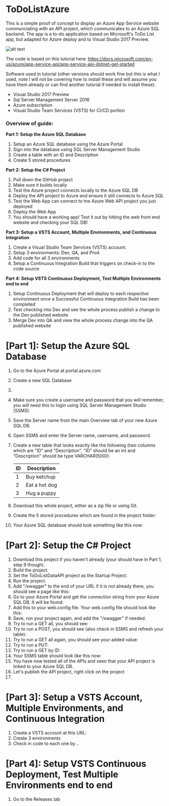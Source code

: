 # ToDoListAzure
This is a simple proof of concept to display an Azure App Service website communciating with an API project, which communicates to an Azure SQL backend.  The app is a to-do application based on Microsoft's ToDo List app, but adapted for Azure deploy and to Visual Studio 2017 Preview.

![alt text](https://docs.microsoft.com/en-us/azure/app-service-api/media/app-service-api-dotnet-get-started/todospa.png)

The code is based on this tutorial here: https://docs.microsoft.com/en-us/azure/app-service-api/app-service-api-dotnet-get-started

Software used in tutorial (other versions should work fine but this is what I used, note I will not be covering how to install these and will assume you have them already or can find another tutorial if needed to install these):
* Visual Studio 2017 Preview
* Sql Server Management Server 2016
* Azure subscription
* Visual Studio Team Services (VSTS) for CI/CD portion

### Overview of guide:
**Part 1: Setup the Azure SQL Database**
1. Setup an Azure SQL database using the Azure Portal
2. Sign into the database using SQL Server Management Studio
3. Create a table with an ID and Description
4. Create 5 stored procedures

**Part 2: Setup the C# Project**
1. Pull down the GitHub project
2. Make sure it builds locally
3. Test the Azure project connects locally to the Azure SQL DB 
4. Deploy the API project to Azure and ensure it still connects to Azure SQL
5. Test the Web App can connect to tne Azure Web API project you just deployed 
6. Deploy the Web App
7. You should have a working app! Test it out by hitting the web front end website and checking your SQL DB!

**Part 3: Setup a VSTS Account, Multiple Environments, and Continuous Integration**
1. Create a Visual Studio Team Services (VSTS) account. 
2. Setup 3 environments: Dev, QA, and Prod
3. Add code for all 3 environments
4. Setup a Continuous Integration Build that triggers on check-in to the code source

**Part 4: Setup VSTS Continuous Deployment, Test Multiple Environments end to end**
1. Setup Continuous Deployment that will deploy to each respective environment once a Successful Continuous Integration Build has been completed
2. Test checking into Dev and see the whole process publish a change to the Dev published website
3. Merge Dev into QA and view the whole process change into the QA published website

# [Part 1]: Setup the Azure SQL Database
1. Go to the Azure Portal at portal.azure.com
2. Create a new SQL Database
3. 
4. Make sure you create a username and password that you will remember, you will need this to login using SQL Server Management Studio (SSMS). 
5. Save the Server name from the main Overview tab of your new Azure SQL DB. 
6. Open SSMS and enter the Server name, username, and password. 
7. Create a new table that looks exactly like the following (two columns which are "ID" and "Description", "ID" should be an int and "Description" should be type VARCHAR(500)): 

      ID | Description
      ------------ | -------------
      1 | Buy ketchup
      2 | Eat a hot dog
      3 | Hug a puppy

8. Download this whole project, either as a zip file or using Git.  
9. Create the 5 stored procedures which are found in the project folder: 
10. Your Azure SQL database should look something like this now: 

# [Part 2]: Setup the C# Project
1. Download this project if you haven't already (your should have in Part 1, step 9 though). 
2. Build the project.
3. Set the ToDoListDataAPI project as the Startup Project. 
4. Run the project. 
5. Add "/swagger" to the end of your URL if it is not already there, you should see a page like this: 
6. Go to your Azure Portal and get the connection string from your Azure SQL DB. It will be found:
7. Add this to your web.config file. Your web.config file should look like this:
8. Save, run your project again, and add the "/swagger" if needed. 
9. Try to run a GET all, you should see:
10. Try to run a POST, you should see (also check in SSMS and refresh your table):
11. Try to run a GET all again, you should see your added value:
12. Try to run a PUT:
13. Try to run a GET by ID:
14. Your SSMS table should look like this now:
15. You have now tested all of the APIs and seen that your API project is linked to your Azure SQL DB. 
16. Let's publish the API project, right click on the project
17. 

# [Part 3]: Setup a VSTS Account, Multiple Environments, and Continuous Integration
1. Create a VSTS account at this URL: 
2. Create 3 environments
3. Check in code to each one by .. 


# [Part 4]: Setup VSTS Continuous Deployment, Test Multiple Environments end to end
1. Go to the Releases tab
